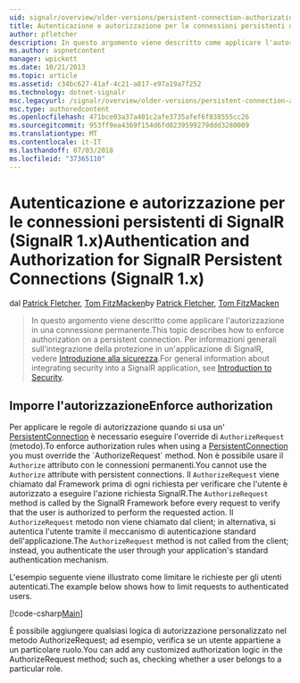 ```yaml
---
uid: signalr/overview/older-versions/persistent-connection-authorization
title: Autenticazione e autorizzazione per le connessioni persistenti di SignalR (SignalR 1.x) | Microsoft Docs
author: pfletcher
description: In questo argomento viene descritto come applicare l'autorizzazione in una connessione permanente. Per informazioni generali sull'integrazione di sicurezza in un'applicazione di SignalR,...
ms.author: aspnetcontent
manager: wpickett
ms.date: 10/21/2013
ms.topic: article
ms.assetid: c34bc627-41af-4c21-a817-e97a19a7f252
ms.technology: dotnet-signalr
msc.legacyurl: /signalr/overview/older-versions/persistent-connection-authorization
msc.type: authoredcontent
ms.openlocfilehash: 471bce03a37a401c2afe3735afef6f838555cc26
ms.sourcegitcommit: 953ff9ea4369f154d6fd0239599279ddd3280009
ms.translationtype: MT
ms.contentlocale: it-IT
ms.lasthandoff: 07/03/2018
ms.locfileid: "37365110"
---
```

<a name="authentication-and-authorization-for-signalr-persistent-connections-signalr-1x"></a><span data-ttu-id="8ae57-104">Autenticazione e autorizzazione per le connessioni persistenti di SignalR (SignalR 1.x)</span><span class="sxs-lookup"><span data-stu-id="8ae57-104">Authentication and Authorization for SignalR Persistent Connections (SignalR 1.x)</span></span>
====================
<span data-ttu-id="8ae57-105">dal [Patrick Fletcher](https://github.com/pfletcher), [Tom FitzMacken](https://github.com/tfitzmac)</span><span class="sxs-lookup"><span data-stu-id="8ae57-105">by [Patrick Fletcher](https://github.com/pfletcher), [Tom FitzMacken](https://github.com/tfitzmac)</span></span>

> <span data-ttu-id="8ae57-106">In questo argomento viene descritto come applicare l'autorizzazione in una connessione permanente.</span><span class="sxs-lookup"><span data-stu-id="8ae57-106">This topic describes how to enforce authorization on a persistent connection.</span></span> <span data-ttu-id="8ae57-107">Per informazioni generali sull'integrazione della protezione in un'applicazione di SignalR, vedere [Introduzione alla sicurezza](index.md).</span><span class="sxs-lookup"><span data-stu-id="8ae57-107">For general information about integrating security into a SignalR application, see [Introduction to Security](index.md).</span></span>


## <a name="enforce-authorization"></a><span data-ttu-id="8ae57-108">Imporre l'autorizzazione</span><span class="sxs-lookup"><span data-stu-id="8ae57-108">Enforce authorization</span></span>

<span data-ttu-id="8ae57-109">Per applicare le regole di autorizzazione quando si usa un' [PersistentConnection](https://msdn.microsoft.com/library/microsoft.aspnet.signalr.persistentconnection(v=vs.111).aspx) è necessario eseguire l'override di `AuthorizeRequest` (metodo).</span><span class="sxs-lookup"><span data-stu-id="8ae57-109">To enforce authorization rules when using a [PersistentConnection](https://msdn.microsoft.com/library/microsoft.aspnet.signalr.persistentconnection(v=vs.111).aspx) you must override the `AuthorizeRequest` method.</span></span> <span data-ttu-id="8ae57-110">Non è possibile usare il `Authorize` attributo con le connessioni permanenti.</span><span class="sxs-lookup"><span data-stu-id="8ae57-110">You cannot use the `Authorize` attribute with persistent connections.</span></span> <span data-ttu-id="8ae57-111">Il `AuthorizeRequest` viene chiamato dal Framework prima di ogni richiesta per verificare che l'utente è autorizzato a eseguire l'azione richiesta SignalR.</span><span class="sxs-lookup"><span data-stu-id="8ae57-111">The `AuthorizeRequest` method is called by the SignalR Framework before every request to verify that the user is authorized to perform the requested action.</span></span> <span data-ttu-id="8ae57-112">Il `AuthorizeRequest` metodo non viene chiamato dal client; in alternativa, si autentica l'utente tramite il meccanismo di autenticazione standard dell'applicazione.</span><span class="sxs-lookup"><span data-stu-id="8ae57-112">The `AuthorizeRequest` method is not called from the client; instead, you authenticate the user through your application's standard authentication mechanism.</span></span>

<span data-ttu-id="8ae57-113">L'esempio seguente viene illustrato come limitare le richieste per gli utenti autenticati.</span><span class="sxs-lookup"><span data-stu-id="8ae57-113">The example below shows how to limit requests to authenticated users.</span></span>

[!code-csharp[Main](persistent-connection-authorization/samples/sample1.cs)]

<span data-ttu-id="8ae57-114">È possibile aggiungere qualsiasi logica di autorizzazione personalizzato nel metodo AuthorizeRequest; ad esempio, verifica se un utente appartiene a un particolare ruolo.</span><span class="sxs-lookup"><span data-stu-id="8ae57-114">You can add any customized authorization logic in the AuthorizeRequest method; such as, checking whether a user belongs to a particular role.</span></span>
